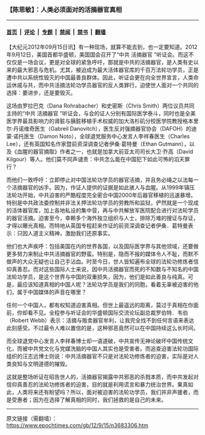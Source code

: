 ### 【陈思敏】：人类必须面对的活摘器官真相

---

#### [首页](../../../..?n3683306) &nbsp;|&nbsp; [评论](../../../../../epoch-comment?n3683306) &nbsp;|&nbsp; [专题](../../../../../epoch-special?n3683306) &nbsp;|&nbsp; [禁闻](../../../../../epoch-news?n3683306) &nbsp;|&nbsp; [禁书](../../../../../books?n3683306) &nbsp;|&nbsp; [翻墙](https://github.com/gfw-breaker/nogfw/blob/master/README.md?n3683306)


<div class="post_content" id="artbody" itemprop="articleBody">
 <!-- article content begin -->
 <p>
  【大纪元2012年09月15日讯】有一种现场，就算不能去到，也一定要知道。2012年9月12日，美国首都华盛顿，美国国会召开了“中共
  <ok href="https://www.epochtimes.com/gb/tag/%E6%B4%BB%E6%91%98%E5%99%A8%E5%AE%98.html">
   活摘器官
  </ok>
  ”听证会。而这不仅仅是一场会议，更是对全球的紧急呼吁，那就是中共的活摘器官，是人类有史以来的最大邪恶与危机。尤其，被迫成为最大活体器官库的千百万法轮功学员，正是遭中共以系统性毁灭的中国最善良群体。因此，听证会更在向全世界宣言，人类命运休戚与共，而中共活摘法轮功学员器官的反人类罪行，迫使世人面对一个共同的选择：要进步，还是要毁灭。
 </p>
 <p>
  这场由罗拉巴克（Dana Rohrabacher）和史密斯（Chris Smith）两位议员共同主持的“中共
  <ok href="https://www.epochtimes.com/gb/tag/%E6%B4%BB%E6%91%98%E5%99%A8%E5%AE%98.html">
   活摘器官
  </ok>
  ”听证会，与会的证人分别有国际医学泰斗，同时也是全美医学界最具影响力的肾脏与胰脏移植手术权威的加大洛杉矶分校医学院教授格本里尔·丹诺维奇医生（Gabreil Danovitch），医生反对强摘器官协会（DAFOH）的迪蒙·诺托医生（Damon Noto），全球退党服务中心发言人李祥春医生（Charles Lee），还有英国知名作家暨前资深调查记者伊桑·葛特曼（Ethan Gutmann），以及《血腥的器官摘取》作者之一，也就是加拿大前亚太司司长大卫·乔高（David Kilgour）等人。他们莫不同声谴责：中共怎么能在中国犯下如此可怖的滔天罪行？
 </p>
 <p>
  而他们一致呼吁：立即停止对中国法轮功学员的器官活摘，并且务必绳之以法每一个活摘器官的凶手。因为，作证人提供的证据是如此骇人与血腥。从1999年镇压法轮功开始，中共迫害的严酷程度完全密合中国2000年后器官移植的迅速暴增。特别是中共政法委控制并非法关押法轮功学员的劳教所和监狱，俨然就是一个现成的活体器官库，加上各地私设的集中营，再与中共解放军医院配合进行对法轮学员的器官活摘。迫害至今，幸赖多个海外独立组织与人士，排除万难的搜证与存证，才得以曝光真相。而特地从英国专程赶来作证的前资深调查记者伊桑．葛特曼表示：只因人道主义精神，激励我们还原事实。
 </p>
 <p>
  他们也大声疾呼：包括美国在内的世界各国，以及国际医学界与其他领域，还要做更多努力来制止中共活摘器官的野蛮。特别是，隐而不报的媒体令人不耻，而默不做声的大众无疑也让自己手沾血。时至今日，世人皆知遍布全球的法轮功修炼者信仰真善忍。而对这些国际人士来说，因中共活摘器官而死的不知数与不知名的中国法轮功学员，是这个世界与中国的双重损失，因为，他们是如此善良与纯真。可是，最应该知道真相的中国人呢？法轮功学员是我们的同胞，看着无辜被迫害的他们，属于中国媒体的声音在哪里？
 </p>
 <p>
  任何一个中国人，都有权知道迫害真相。但世上最遥远的距离，莫过于真相在你面前，你却看不见。全程参与听证会的华盛顿国际交流论坛副总裁罗伯特．韦伯（Robert Webb）表示：活摘与贩卖器官牟利，让我完全找不到任何言语来表达此刻感受。不过最令人难以置信的是，这种邪恶竟然可以在中国持续这么长时间。
 </p>
 <p>
  而全球退党中心发言人李祥春博士却一语道破，中共宣传无神论破坏中国传统文化，而被中共党文化与党媒洗脑的中国人其实也是受害者。而追查迫害法轮功国际组织的汪志远博士则说：中共活摘器官不只是对法轮功修炼者的迫害，实际是对人类良知与文明道德的摧毁。
 </p>
 <p>
  这就是整场听证在昭告世人的，活摘器官揭露中共邪恶的杀戮本质，而中共发起对信仰真善忍的法轮功修炼者的迫害，目的就是利用谎言和暴力统治世界。果真如此，人类将来还有盼望吗？所以，面对被迫害的法轮功学员，我们并非声援者，而是受惠者；因为在选择了解真相的同时，我们拯救的是自己的未来。
 </p>
 <p>
  <!-- article content end -->
  <div id="below_article_ad">
  </div>
 </p>
</div>


---

原文链接（需翻墙）：https://www.epochtimes.com/gb/12/9/15/n3683306.htm
